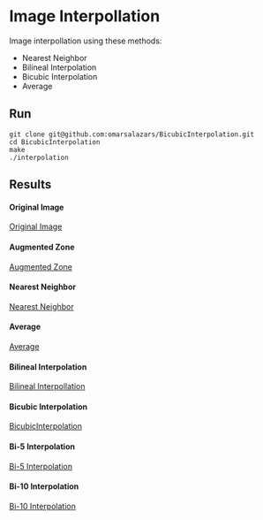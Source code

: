 # Image Interpollation
Image interpollation using these methods:
* Nearest Neighbor
* Bilineal Interpolation
* Bicubic Interpolation
* Average

## Run
```
git clone git@github.com:omarsalazars/BicubicInterpolation.git
cd BicubicInterpolation
make
./interpolation
```

## Results
#### Original Image
[Original Image](https://github.com/omarsalazars/BicubicInterpolation/blob/master/Imagen1/img.png)

#### Augmented Zone
[Augmented Zone](https://github.com/omarsalazars/BicubicInterpolation/blob/master/Imagen1/aux.png)

#### Nearest Neighbor
[Nearest Neighbor](https://github.com/omarsalazars/BicubicInterpolation/blob/master/Imagen1/nearest.png)

#### Average
[Average](https://github.com/omarsalazars/BicubicInterpolation/blob/master/Imagen1/promedio.png)

#### Bilineal Interpolation
[Bilineal Interpollation](https://github.com/omarsalazars/BicubicInterpolation/blob/master/Imagen1/bilineal.png)

#### Bicubic Interpolation
[BicubicInterpolation](https://github.com/omarsalazars/BicubicInterpolation/blob/master/Imagen1/bicubicia.png)

#### Bi-5 Interpolation
[Bi-5 Interpolation](https://github.com/omarsalazars/BicubicInterpolation/blob/master/Imagen1/quinta.png)

#### Bi-10 Interpolation
[Bi-10 Interpolation](https://github.com/omarsalazars/BicubicInterpolation/blob/master/Imagen1/decima.png)
